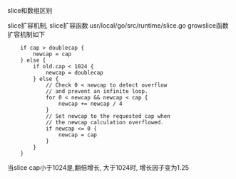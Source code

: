 slice和数组区别

slice扩容机制, slice扩容函数
usr/local/go/src/runtime/slice.go
growslice函数 扩容机制如下
```golang
	if cap > doublecap {
		newcap = cap
	} else {
		if old.cap < 1024 {
			newcap = doublecap
		} else {
			// Check 0 < newcap to detect overflow
			// and prevent an infinite loop.
			for 0 < newcap && newcap < cap {
				newcap += newcap / 4
			}
			// Set newcap to the requested cap when
			// the newcap calculation overflowed.
			if newcap <= 0 {
				newcap = cap
			}
		}
	}

```

当slice cap小于1024是,翻倍增长, 大于1024时, 增长因子变为1.25

